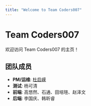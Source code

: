 ```yaml
---
title: "Welcome to Team Coders007"
---
```


# Team Coders007

欢迎访问 Team Coders007 的主页！

## 团队成员
- **PM/运维**: [杜启嵘](dqr.md)
- **测试**: 杨可清
- **前端**: 高悠然、石通、田培瑄、赵泽文
- **后端**: 李国庆、韩昕睿